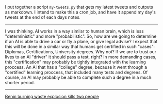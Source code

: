 I put together a script `my-tweets.py` that gets my latest tweets and outputs as markdown. I intend to make this a cron job, and have it append my day's tweets at the end of each days notes.

---

I was thinking. AI works in a way similar to human brain, which is less "deterministic" and more "probabilistic". So, how are we going to determine if an AI is able to drive a car or fly a plane, or give legal advise? I expect that this will be done in a similar way that humans get certified in such "cases": Diplomas, Certifications, University degrees. Why not? If we are to trust our lives to an AI "driver" it should pass a test, right? In more demanding cases, this "certification" may probably be tightly integrated with the learning proccess. An AI that has a "college" degree, because it went through a "certified" learning proccess, that included many tests and degrees. Of course, an AI may probably be able to complete such a degree in a much shorter period.

---

[Benin burning waste explosion kills two people](http://uk.reuters.com/article/uk-benin-blast-idUKKCN11F1M9)


